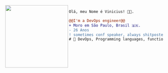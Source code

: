 
<img align="left" height="200" src="https://media0.giphy.com/media/v1.Y2lkPTc5MGI3NjExa2puaWQ0Y2xoZWc4OXY5dXI1ZXJ2aHVueWN6aHRsaXJiZjhuamUxMCZlcD12MV9pbnRlcm5hbF9naWZfYnlfaWQmY3Q9Zw/y0XAoHQPmv4CQ/200.webp"/>

```diff
Olá, meu Nome é Vinicius! 👩‍💻.

@@I'm a DevOps engineer@@
+ Moro em São Paulo, Brasil 🇧🇷.
- 26 Anos
! sometimes conf speaker, always shitposter
# 📖 DevOps, Programming languages, functional
```

<Youre doing great>
<Good things will come to you>
<Drink water and stay awesome>

<SECRET GUEST BOOK>
<ooooooooooooooooo>
<ooooooooooooooooo
|2020-08-23
| damn this quarentine for making us unable to gather our friends for some drinks 
| miss ya!
|-- alemedeiros
|2021-06-23
| https://user-images.githubusercontent.com/66042/128732266-55fc8c78-3bd4-4a99-91fb-521e9ceba127.jpeg
| sdds, Aninha! ❤️
|-- nic>
